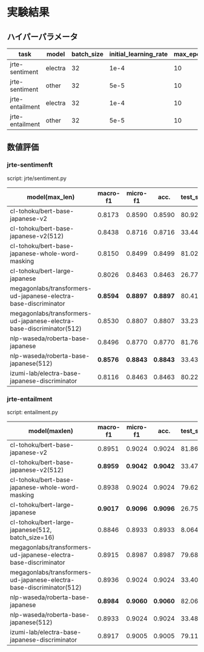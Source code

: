 # 実験結果

## ハイパーパラメータ

|task|model|batch_size|initial_learning_rate|max_epoch|max_length|
|----|-----|----------|---------------------|---------|----------|
|jrte-sentiment|electra|32|1e-4|10|128|
|jrte-sentiment|other|32|5e-5|10|128|
|jrte-entailment|electra|32|1e-4|10|128|
|jrte-entailment|other|32|5e-5|10|128|

## 数値評価


### jrte-sentimenft

script: jrte/sentiment.py

|model(max_len)|macro-f1|micro-f1|acc.|test_samples_per_second|
|-----|--------|--------|----|-----------------------|
|cl-tohoku/bert-base-japanese-v2|0.8173|0.8590|0.8590|80.9250|
|cl-tohoku/bert-base-japanese-v2(512)|0.8438|0.8716|0.8716|33.4410|
|cl-tohoku/bert-base-japanese-whole-word-masking|0.8150|0.8499|0.8499|81.0240|
|cl-tohoku/bert-large-japanese|0.8026|0.8463|0.8463|26.7780|
|megagonlabs/transformers-ud-japanese-electra-base-discriminator|**0.8594**|**0.8897**|**0.8897**|80.4180|
|megagonlabs/transformers-ud-japanese-electra-base-discriminator(512)|0.8530|0.8807|0.8807|33.2370|
|nlp-waseda/roberta-base-japanese|0.8496|0.8770|0.8770|81.7610|
|nlp-waseda/roberta-base-japanese(512)|__0.8576__|__0.8843__|__0.8843__|33.4360|
|izumi-lab/electra-base-japanese-discriminator|0.8116|0.8463|0.8463|80.2210|

### jrte-entailment

script: entailment.py

|model(maxlen)|macro-f1|micro-f1|acc.|test_samples_per_second|
|-----|--------|--------|----|-----------------------|
|cl-tohoku/bert-base-japanese-v2|0.8951|0.9024|0.9024|81.8640|
|cl-tohoku/bert-base-japanese-v2(512)|__0.8959__|__0.9042__|__0.9042__|33.4770|
|cl-tohoku/bert-base-japanese-whole-word-masking|0.8938|0.9024|0.9024|79.6210|
|cl-tohoku/bert-large-japanese|__0.9017__|__0.9096__|__0.9096__|26.7530|
|cl-tohoku/bert-large-japanese(512, batch_size=16)|0.8846|0.8933|0.8933|8.0640|
|megagonlabs/transformers-ud-japanese-electra-base-discriminator|0.8915|0.8987|0.8987|79.6810|
|megagonlabs/transformers-ud-japanese-electra-base-discriminator(512)|0.8936|0.9024|0.9024|33.4070|
|nlp-waseda/roberta-base-japanese|**0.8984**|**0.9060**|**0.9060**|82.0670|
|nlp-waseda/roberta-base-japanese(512)|0.8933|0.9024|0.9024|33.4800|
|izumi-lab/electra-base-japanese-discriminator|0.8917|0.9005|0.9005|79.1110|
